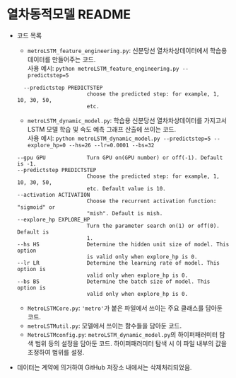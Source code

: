 # 열차동적모델 README

- 코드 목록
  - `metroLSTM_feature_engineering.py`: 신분당선 열차차상데이터에서 학습용 데이터를 만들어주는 코드.  
    사용 예시: `python metroLSTM_feature_engineering.py --predictstep=5`  
    
  ```
    --predictstep PREDICTSTEP
                        choose the predicted step: for example, 1, 10, 30, 50,
                        etc.
  ```
  - `metroLSTM_dynamic_model.py`: 학습용 신분당선 열차차상데이터를 가지고서 LSTM 모델 학습 및 속도 예측 그래프 산출에 쓰이는 코드.  
    사용 예시: `python metroLSTM_dynamic_model.py --predictstep=5 --explore_hp=0 --hs=26 --lr=0.0001 --bs=32`  
    
  ```
  --gpu GPU             Turn GPU on(GPU number) or off(-1). Default is -1.
  --predictstep PREDICTSTEP
                        Choose the predicted step: for example, 1, 10, 30, 50,
                        etc. Default value is 10.
  --activation ACTIVATION
                        Choose the recurrent activation function: "sigmoid" or
                        "mish". Default is mish.
  --explore_hp EXPLORE_HP
                        Turn the parameter search on(1) or off(0). Default is
                        1.
  --hs HS               Determine the hidden unit size of model. This option
                        is valid only when explore_hp is 0.
  --lr LR               Determine the learning rate of model. This option is
                        valid only when explore_hp is 0.
  --bs BS               Determine the batch size of model. This option is
                        valid only when explore_hp is 0.
  ```

  - `MetroLSTMCore.py`: `'metro'`가 붙은 파일에서 쓰이는 주요 클래스를 담아둔 코드.  
  - `metroLSTMutil.py`: 모델에서 쓰이는 함수들을 담아둔 코드.
  - `MetroLSTMconfig.py`: `metroLSTM_dynamic_model.py`의 하이퍼패러미터 탐색 범위 등의 설정을 담아둔 코드. 하이퍼패러미터 탐색 시 이 파일 내부의 값을 조정하여 범위를 설정.  
  
- 데이터는 계약에 의거하여 GitHub 저장소 내에서는 삭제처리되었음.
